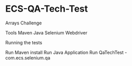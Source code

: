 # ECS-QA-Tech-Test

Arrays Challenge

Tools
Maven
Java
Selenium Webdriver


Running the tests

Run Maven install
Run Java Application
Run QaTechTest - com.ecs.selenium.qa
